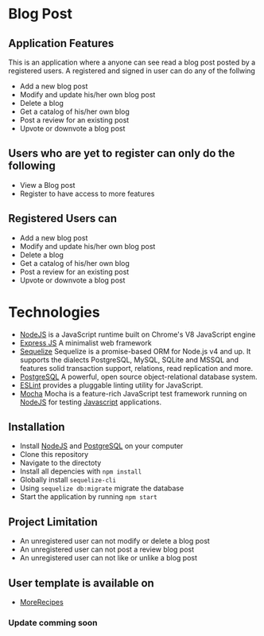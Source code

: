 
# Blog Post


## Application Features
This is an application where a anyone can see read a blog post posted by a registered users. A registered and signed in user can do any of the follwing
- Add a new blog post
- Modify and update his/her own blog post
- Delete a blog
- Get a catalog of his/her own blog
- Post a review for an existing post
- Upvote or downvote a blog post

## Users who are yet to register can only do the following
- View a Blog post
- Register to have access to more features

## Registered Users can
- Add a new blog post
- Modify and update his/her own blog post
- Delete a blog
- Get a catalog of his/her own blog
- Post a review for an existing post
- Upvote or downvote a blog post

# Technologies
- [NodeJS](http://nodejs.org/en) is a JavaScript runtime built on Chrome's V8 JavaScript engine
- [Express JS](http://express.com) A minimalist web framework
- [Sequelize](http://docs.sequelizejs.com/) Sequelize is a promise-based ORM for Node.js v4 and up. It supports the dialects PostgreSQL, MySQL, SQLite and MSSQL and features solid transaction support, relations, read replication and more.
- [PostgreSQL](https://www.postgresql.org/) A powerful, open source object-relational database system.
- [ESLint](eslint.org) provides a pluggable linting utility for JavaScript.
- [Mocha](https://mochajs.org/) Mocha is a feature-rich JavaScript test framework running on [NodeJS](nodejs.org/en) for testing [Javascript](javascript.com) applications.

## Installation
- Install [NodeJS](http://nodejs.org/en) and [PostgreSQL](https://www.postgresql.org/) on your computer
- Clone this repository
- Navigate to the directoty
- Install all depencies with ```npm install```
- Globally install ```sequelize-cli```
- Using ```sequelize db:migrate``` migrate the database
- Start the application by running ```npm start```

## Project Limitation
- An unregistered user can not modify or delete a blog post
- An unregistered user can not post a review blog post
- An unregistered user can not like or unlike a blog post

## User template is available on
- [MoreRecipes](https://codestaintin.github.io/more_recipes_ui)

### Update comming soon
